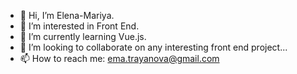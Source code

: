 - 👋 Hi, I’m Elena-Mariya.
- 👀 I’m interested in Front End.
- 🌱 I’m currently learning Vue.js.
- 💞️ I’m looking to collaborate on any interesting front end project...
- 📫 How to reach me: ema.trayanova@gmail.com

<!---
ve00ryca/ve00ryca is a ✨ special ✨ repository because its `README.md` (this file) appears on your GitHub profile.
You can click the Preview link to take a look at your changes.
--->
